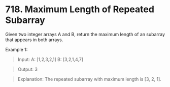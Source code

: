 # 718. Maximum Length of Repeated Subarray
Given two integer arrays A and B, return the maximum length of an subarray that appears in both arrays.

Example 1:

> Input:
A: [1,2,3,2,1]
B: [3,2,1,4,7]

> Output: 3

> Explanation: 
The repeated subarray with maximum length is [3, 2, 1].
